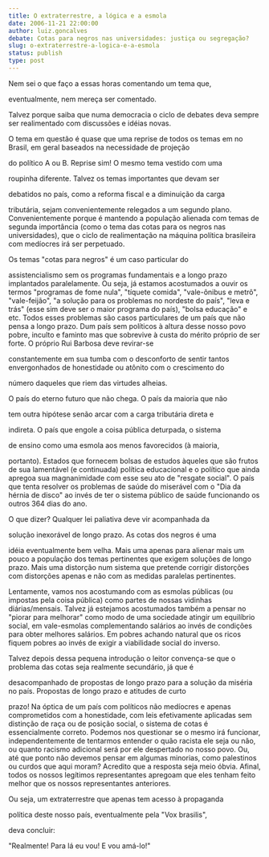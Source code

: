 ```yaml
---
title: O extraterrestre, a lógica e a esmola
date: 2006-11-21 22:00:00
author: luiz.goncalves
debate: Cotas para negros nas universidades: justiça ou segregação? 
slug: o-extraterrestre-a-logica-e-a-esmola
status: publish 
type: post
---
```


Nem sei o que faço a essas horas comentando um tema que,   

eventualmente, nem mereça ser comentado.   

Talvez porque saiba que numa democracia o ciclo de debates deva sempre ser realimentado com discussões e idéias novas.   

O tema em questão é quase que uma reprise de todos os temas em no Brasil, em geral baseados na necessidade de projeção   

do político A ou B. Reprise sim! O mesmo tema vestido com uma   

roupinha diferente. Talvez os temas importantes que devam ser   

debatidos no país, como a reforma fiscal e a diminuição da carga   

tributária, sejam convenientemente relegados a um segundo plano. Convenientemente porque é mantendo a população alienada com temas de segunda importância (como o tema das cotas para os negros nas universidades), que o ciclo de realimentação na máquina política brasileira com medíocres irá ser perpetuado.  

Os temas "cotas para negros" é um caso particular do   

assistencialismo sem os programas fundamentais e a longo prazo implantados paralelamente. Ou seja, já estamos acostumados a ouvir os termos "programas de fome nula", "tíquete comida", "vale-ônibus e metrô", "vale-feijão", "a solução para os problemas no nordeste do país", "leva e trás" (esse sim deve ser o maior programa do país), "bolsa educação" e etc. Todos esses problemas são casos particulares de um país que não pensa a longo prazo. Dum país sem políticos à altura desse nosso povo pobre, inculto e faminto mas que sobrevive à custa do mérito próprio de ser forte. O próprio Rui Barbosa deve revirar-se   

constantemente em sua tumba com o desconforto de sentir tantos envergonhados de honestidade ou atônito com o crescimento do   

número daqueles que riem das virtudes alheias.  

O país do eterno futuro que não chega. O país da maioria que não   

tem outra hipótese senão arcar com a carga tributária direta e   

indireta. O país que engole a coisa pública deturpada, o sistema   

de ensino como uma esmola aos menos favorecidos (à maioria,   

portanto). Estados que fornecem bolsas de estudos àqueles que são frutos de sua lamentável (e continuada) política educacional e o político que ainda apregoa sua magnanimidade com esse seu ato de "resgate social". O país que tenta resolver os problemas de saúde do miserável com o "Dia da hérnia de disco" ao invés de ter o sistema público de saúde funcionando os outros 364 dias do ano.  

O que dizer? Qualquer lei paliativa deve vir acompanhada da   

solução inexorável de longo prazo. As cotas dos negros é uma   

idéia eventualmente bem velha. Mais uma apenas para alienar mais um pouco a população dos temas pertinentes que exigem soluções de longo prazo. Mais uma distorção num sistema que pretende corrigir distorções com distorções apenas e não com as medidas paralelas pertinentes.  

Lentamente, vamos nos acostumando com as esmolas públicas (ou impostas pela coisa pública) como partes de nossas vidinhas diárias/mensais. Talvez já estejamos acostumados também a pensar no "piorar para melhorar" como modo de uma sociedade atingir um equilíbrio social, em vale-esmolas complementando salários ao invés de condições para obter melhores salários. Em pobres achando natural que os ricos fiquem pobres ao invés de exigir a viabilidade social do inverso.  

Talvez depois dessa pequena introdução o leitor convença-se que o problema das cotas seja realmente secundário, já que é   

desacompanhado de propostas de longo prazo para a solução da miséria no país. Propostas de longo prazo e atitudes de curto   

prazo! Na óptica de um país com políticos não medíocres e apenas comprometidos com a honestidade, com leis efetivamente aplicadas sem distinção de raça ou de posição social, o sistema de cotas é essencialmente correto. Podemos nos questionar se o mesmo irá funcionar, independentemente de tentarmos entender o quão racista ele seja ou não, ou quanto racismo adicional será por ele despertado no nosso povo. Ou, até que ponto não devemos pensar em algumas minorias, como palestinos ou curdos que aqui moram? Acredito que a resposta seja meio óbvia. Afinal, todos os nossos legítimos representantes apregoam que eles tenham feito melhor que os nossos representantes anteriores.   

Ou seja, um extraterrestre que apenas tem acesso à propaganda   

política deste nosso país, eventualmente pela "Vox brasilis",   

deva concluir:   

"Realmente! Para lá eu vou! E vou amá-lo!"
